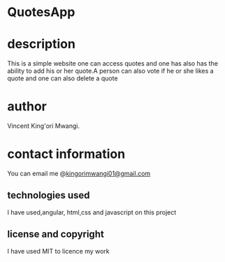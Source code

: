 # QuotesApp



# description
This is a simple website one can access quotes and one has also has the ability to add his or her quote.A person can also vote if he or she likes a quote and one can also delete a quote
# author
Vincent King'ori Mwangi.

# contact information
You can email me @kingorimwangi01@gmail.com
## technologies used
  I have used,angular, html,css and javascript on this project

## license and copyright
I have used MIT to licence my work
